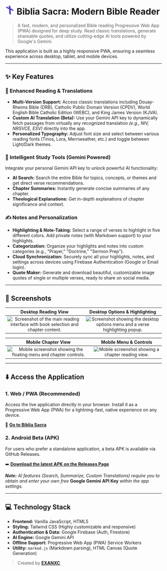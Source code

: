 # <img src="./favicon.svg" width="30"> Biblia Sacra: Modern Bible Reader

> A fast, modern, and personalized Bible reading Progressive Web App (PWA) designed for deep study. Read classic translations, generate shareable quotes, and utilize cutting-edge AI tools powered by Google's Gemini.

This application is built as a highly responsive PWA, ensuring a seamless experience across desktop, tablet, and mobile devices.

---

## ✨ Key Features

### 📖 Enhanced Reading & Translations

*   **Multi-Version Support:** Access classic translations including Douay-Rheims Bible (DRB), Catholic Public Domain Version (CPDV), World English Bible Catholic Edition (WEBC), and King James Version (KJVA).
*   **Custom AI Translation (Beta):** Use your Gemini API key to dynamically fetch passages from virtually any recognized translation *(e.g., NIV, NRSVCE, ESV)* directly into the app.
*   **Personalized Typography:** Adjust font size and select between various reading fonts (Tinos, Lora, Merriweather, etc.) and toggle between Light/Dark themes.

### 🧠 Intelligent Study Tools (Gemini Powered)

Integrate your personal Gemini API key to unlock powerful AI functionality:
*   **AI Search:** Search the entire Bible for topics, concepts, or themes and get direct verse recommendations.
*   **Chapter Summaries:** Instantly generate concise summaries of any chapter.
*   **Theological Explanations:** Get in-depth explanations of chapter significance and context.

### ✍️ Notes and Personalization

*   **Highlighting & Note-Taking:** Select a range of verses to highlight in five different colors. Add private notes (with Markdown support) to your highlights.
*   **Categorization:** Organize your highlights and notes into custom categories (e.g., "Prayer," "Doctrine," "Sermon Prep").
*   **Cloud Synchronization:** Securely sync all your highlights, notes, and settings across devices using Firebase Authentication (Google or Email login).
*   **Quote Maker:** Generate and download beautiful, customizable image quotes of single or multiple verses, ready to share on social media.

---

## 📸 Screenshots

| Desktop Reading View | Desktop Options & Highlighting |
| :---: | :---: |
| <img src="./ss-pc1.jpg" alt="Screenshot of the main reading interface with book selection and chapter content." width="100%"> | <img src="./ss-pc2.jpg" alt="Screenshot showing the desktop options menu and a verse highlighting popup." width="100%"> |

| Mobile Chapter View | Mobile Menu & Controls |
| :---: | :---: |
| <img src="./ss-mobile.svg" alt="Mobile screenshot showing the floating menu and chapter controls." width="100%"> | <img src="./ss-mobile.jpg" alt="Mobile screenshot showing a chapter reading view." width="100%"> |

---

## ⬇️ Access the Application

### 1. Web / PWA (Recommended)

Access the live application directly in your browser. Install it as a Progressive Web App (PWA) for a lightning-fast, native experience on any device.

🔗 **[Go to Biblia Sacra](https://bibliasacra.web.app)**

### 2. Android Beta (APK)

For users who prefer a standalone application, a beta APK is available via GitHub Releases.

➡️ **[Download the latest APK on the Releases Page](https://github.com/YourUsername/YourRepoName/releases)**

***Note:*** *AI features (Search, Summarize, Custom Translations) require you to obtain and enter your own free* **Google Gemini API Key** *within the app settings.*

---

## 💻 Technology Stack

*   **Frontend:** Vanilla JavaScript, HTML5
*   **Styling:** Tailwind CSS (Highly customizable and responsive)
*   **Authentication & Data:** Google Firebase (Auth, Firestore)
*   **AI Engine:** Google Gemini API
*   **Offline Support:** Progressive Web App (PWA) Service Workers
*   **Utility:** `marked.js` (Markdown parsing), HTML Canvas (Quote Generation)

> Created by **[EXANXC](https://x.com/exanxc)**.
